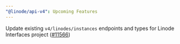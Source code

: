 ```yaml
---
"@linode/api-v4": Upcoming Features
---
```


Update existing `v4/linodes/instances` endpoints and types for Linode Interfaces project ([#11566](https://github.com/linode/manager/pull/11566))
